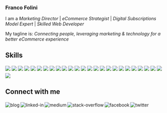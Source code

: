 ### Franco Folini

I am a _Marketing Director_ | _eCommerce Strategist_ | _Digital Subscriptions Model Expert_ | _Skilled Web Developer_

My tagline is: _Connecting people, leveraging marketing & technology for a better eCommerce experience_

## Skills
[<img style="margin-top:4px;" src="https://img.shields.io/badge/Wordpress-888?&logo=Wordpress&logoColor=white" />]()
[<img style="margin-top:4px;" src="https://img.shields.io/badge/Gutenberg-888?&logo=Gutenberg&logoColor=white" />]()
<img style="margin-top:4px;" src="https://img.shields.io/badge/TypeScript-888?&logo=TypeScript&logoColor=white" />
<img style="margin-top:4px;" src="https://img.shields.io/badge/JavaScript-888?&logo=Javascript&logoColor=white" />
<img style="margin-top:4px;" src="https://img.shields.io/badge/Google_Apps_Script-888?&logo=Google&logoColor=white" />
<img style="margin-top:4px;" src="https://img.shields.io/badge/HTML5-888?&logo=HTML5&logoColor=white" />
<img style="margin-top:4px;" src="https://img.shields.io/badge/CSS3-888?&logo=CSS3&logoColor=white" />
<img style="margin-top:4px;" src="https://img.shields.io/badge/LESS-888?&logo=LESS&logoColor=white" />
<img style="margin-top:4px;" src="https://img.shields.io/badge/Visual_Studio_Code-888?&logo=VisualStudioCode&logoColor=white" />
<img style="margin-top:4px;" src="https://img.shields.io/badge/Microsoft_SQL_Server-888?&logo=MicrosoftSQLServer&logoColor=white" />
<img style="margin-top:4px;" src="https://img.shields.io/badge/Google_Optimize-888?&logo=GoogleOptimize&logoColor=white" />
<img style="margin-top:4px;" src="https://img.shields.io/badge/Google_Sheets-888?&logo=GoogleSheets&logoColor=white" />
<img style="margin-top:4px;" src="https://img.shields.io/badge/Google_Ads-888?&logo=GoogleAds&logoColor=white" />
<img style="margin-top:4px;" src="https://img.shields.io/badge/LinkdedIn_Ads-888?&logo=linkedin&logoColor=white" />
<img style="margin-top:4px;" src="https://img.shields.io/badge/Facebook_Ads-888?&logo=facebook&logoColor=white" />
<img style="margin-top:4px;" src="https://img.shields.io/badge/Twitter_Ads-888?&logo=Twitter&logoColor=white" />
<img style="margin-top:4px;" src="https://img.shields.io/badge/Google_MyBusiness-888?&logo=GoogleMyBusiness&logoColor=white" />
<img style="margin-top:4px;" src="https://img.shields.io/badge/Google_TagManager-888?&logo=googletagmanager&logoColor=white" />
<img style="margin-top:4px;" src="https://img.shields.io/badge/Mailchimp-888?&logo=Mailchimp&logoColor=white" />
<img style="margin-top:4px;" src="https://img.shields.io/badge/Mailchimp_API-888?&logo=Mailchimp&logoColor=white" />
<img style="margin-top:4px;" src="https://img.shields.io/badge/Google_Analytics-888?&logo=GoogleAnalytics&logoColor=white" />
<img style="margin-top:4px;" src="https://img.shields.io/badge/Shopify-888?&logo=Shopify&logoColor=white" />
<img style="margin-top:4px;" src="https://img.shields.io/badge/SquareSpace-888?&logo=SquareSpace&logoColor=white" />
<img style="margin-top:4px;" src="https://img.shields.io/badge/Wix-888?&logo=Wix&logoColor=white" />
<img style="margin-top:4px;" src="https://img.shields.io/badge/Adobe_Photoshop-888?&logo=AdobePhotoshop&logoColor=white" />
<img style="margin-top:4px;" src="https://img.shields.io/badge/Adobe_Lightroom-888?&logo=AdobeLightroom&logoColor=white" />
<br/>

## Connect with me
[<img align="left" alt="blog" style="margin-top:4px;" src="https://img.shields.io/badge/blog-006b98?style=for-the-badge&logo=WordPress&logoColor=white">](https://francofolini.com/)
[<img align="left" alt="linked-in" style="margin-top:4px;" src="https://img.shields.io/badge/linkedin-%230077B5.svg?&style=for-the-badge&logo=linkedin&logoColor=white" />](https://www.linkedin.com/in/francofolini/)
[<img align="left" alt="medium" style="margin-top:4px;" src="https://img.shields.io/badge/medium-%2312100E.svg?&style=for-the-badge&logo=medium&logoColor=white" />](https://medium.com/@francofolini)
[<img align="left" alt="stack-overflow" style="margin-top:4px;" src="https://img.shields.io/badge/stack%20overflow-FE7A16?logo=stack-overflow&logoColor=white&style=for-the-badge" />](https://stackoverflow.com/users/1104196/francosf)
[<img align="left" alt="facebook" style="margin-top:4px;" src="https://img.shields.io/badge/facebook-%231877F2.svg?&style=for-the-badge&logo=facebook&logoColor=white" />](https://www.facebook.com/folini/)
[<img align="left" alt="twitter" style="margin-top:4px;" src="https://img.shields.io/badge/twitter-%231DA1F2.svg?&style=for-the-badge&logo=twitter&logoColor=white" />](https://twitter.com/FrancoFolini)


